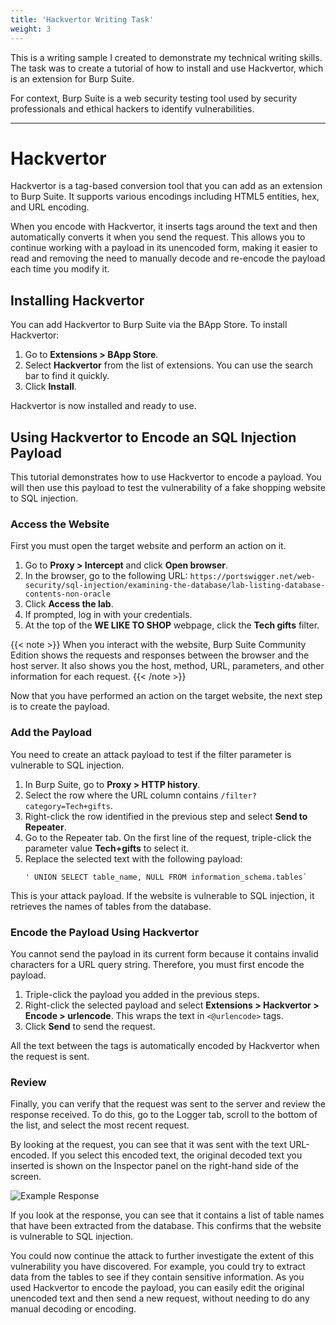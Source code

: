 ```yaml
---
title: 'Hackvertor Writing Task'
weight: 3
---
```

This is a writing sample I created to demonstrate my technical writing skills. The task was to create a tutorial of how to install and use Hackvertor, which is an extension for Burp Suite.

For context, Burp Suite is a web security testing tool used by security professionals and ethical hackers to identify vulnerabilities.

---

# Hackvertor
Hackvertor is a tag-based conversion tool that you can add as an extension to Burp Suite. It supports various encodings including HTML5 entities, hex, and URL encoding.  

When you encode with Hackvertor, it inserts tags around the text and then automatically converts it when you send the request. This allows you to continue working with a payload in its unencoded form, making it easier to read and removing the need to manually decode and re-encode the payload each time you modify it. 

## Installing Hackvertor
You can add Hackvertor to Burp Suite via the BApp Store. To install Hackvertor:
1. Go to **Extensions > BApp Store**.
1. Select **Hackvertor** from the list of extensions. You can use the search bar to find it quickly.
1. Click **Install**.  

Hackvertor is now installed and ready to use.

## Using Hackvertor to Encode an SQL Injection Payload
This tutorial demonstrates how to use Hackvertor to encode a payload. You will then use this payload to test the vulnerability of a fake shopping website to SQL injection.

### Access the Website
First you must open the target website and perform an action on it.
1. Go to **Proxy > Intercept** and click **Open browser**.
1. In the browser, go to the following URL: `https://portswigger.net/web-security/sql-injection/examining-the-database/lab-listing-database-contents-non-oracle`
1. Click **Access the lab**. 
1. If prompted, log in with your credentials.
1. At the top of the **WE LIKE TO SHOP** webpage, click the **Tech gifts** filter.

{{< note >}}
When you interact with the website, Burp Suite Community Edition shows the requests and responses between the browser and the host server. It also shows you the host, method, URL, parameters, and other information for each request.
{{< /note >}}

Now that you have performed an action on the target website, the next step is to create the payload.

### Add the Payload
You need to create an attack payload to test if the filter parameter is vulnerable to SQL injection. 
1. In Burp Suite, go to **Proxy > HTTP history**.
1. Select the row where the URL column contains `/filter?category=Tech+gifts`.
1. Right-click the row identified in the previous step and select **Send to Repeater**.
1. Go to the Repeater tab. On the first line of the request, triple-click the parameter value **Tech+gifts** to select it.
1. Replace the selected text with the following payload: 
    ```
    ' UNION SELECT table_name, NULL FROM information_schema.tables`
    ```

This is your attack payload. If the website is vulnerable to SQL injection, it retrieves the names of tables from the database.

### Encode the Payload Using Hackvertor
You cannot send the payload in its current form because it contains invalid characters for a URL query string. Therefore, you must first encode the payload.
1. Triple-click the payload you added in the previous steps.
1. Right-click the selected payload and select **Extensions > Hackvertor > Encode > urlencode**. This wraps the text in `<@urlencode>` tags.
1. Click **Send** to send the request.

All the text between the tags is automatically encoded by Hackvertor when the request is sent.

### Review 
Finally, you can verify that the request was sent to the server and review the response received. To do this, go to the Logger tab, scroll to the bottom of the list, and select the most recent request.

By looking at the request, you can see that it was sent with the text URL-encoded. If you select this encoded text, the original decoded text you inserted is shown on the Inspector panel on the right-hand side of the screen.
 
![Example Response](/writing-portfolio/images/hackvertor.png)

If you look at the response, you can see that it contains a list of table names that have been extracted from the database. This confirms that the website is vulnerable to SQL injection. 

You could now continue the attack to further investigate the extent of this vulnerability you have discovered. For example, you could try to extract data from the tables to see if they contain sensitive information. As you used Hackvertor to encode the payload, you can easily edit the original unencoded text and then send a new request, without needing to do any manual decoding or encoding.

